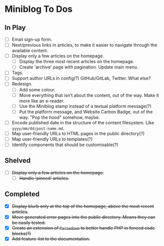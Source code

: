 # Miniblog To Dos

## In Play

- [ ] Email sign-up form.
- [ ] Next/previous links in articles, to make it easier to navigate through the available content.
- [ ] Display only a few articles on the homepage.
  - [ ] Display the three most recent articles on the homepage.
  - [ ] Create 'archive' page with pagination.  Update main menu.
- [ ] Tags.
- [ ] Support author URLs in config(?)  GitHub/GitLab, Twitter.  What else?
- [ ] Redesign.
  - [ ] Add some colour.
  - [ ] Move everything that isn't about the content, out of the way.  Make it more like an e-reader.
  - [ ] Use the Miniblog stamp instead of a textual platform message(?)
  - [ ] Put the platform message, and Website Carbon Badge, out of the way.  "Pop the hood" somehow, maybe.

- [ ] Encode published date in the structure of the content filesystem.  Like `yyyy/mm/dd/post-name.md`.
- [ ] Map user-friendly URLs to HTML pages in the public directory(?)
- [ ] Map user-friendly URLs to templates(?)
- [ ] Identify components that should be customisable(?)

## Shelved

- [ ] ~~Display only a few articles on the homepage.~~
  - [ ] ~~Handle 'pinned' articles.~~

## Completed

- [X] ~~Display blurb only at the top of the homepage, above the most recent articles.~~
- [X] ~~Move generated error pages into the public directory.  Means they can be easily tested.~~
- [X] ~~Create an extension of `Parsedown` to better handle PHP in fenced code blocks(?)~~
- [X] ~~Add feature-list to the documentation.~~
